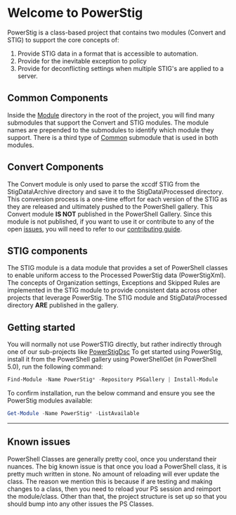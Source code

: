 # Welcome to PowerStig

PowerStig is a class-based project that contains two modules (Convert and STIG) to support the core concepts of:

1. Provide STIG data in a format that is accessible to automation.
1. Provide for the inevitable exception to policy
1. Provide for deconflicting settings when multiple STIG's are applied to a server.

## Common Components

Inside the [Module](https://github.com/Microsoft/PowerStig/tree/dev/Module) directory in the root of the project, you will find many submodules that support the Convert and STIG modules. The module names are prepended to the submodules to identify which module they support. There is a third type of [Common](https://github.com/Microsoft/PowerStig/tree/dev/Module/Common) submodule that is used in both modules.

## Convert Components

The Convert module is only used to parse the xccdf STIG from the StigData\Archive directory and save it to the StigData\Processed directory. This conversion process is a one-time effort for each version of the STIG as they are released and ultimately pushed to the PowerShell gallery. This Convert module **IS NOT** published in the PowerShell Gallery. Since this module is not published, if you want to use it or contribute to any of the open [issues](https://github.com/Microsoft/PowerStig/issues), you will need to refer to our [contributing guide](https://github.com/Microsoft/PowerStig/blob/dev/CONTRIBUTING.md).

## STIG components

The STIG module is a data module that provides a set of PowerShell classes to enable uniform access to the Processed PowerStig data (PowerStigXml). The concepts of Organization settings, Exceptions and Skipped Rules are implemented in the STIG module to provide consistent data across other projects that leverage PowerStig. The STIG module and StigData\Processed directory **ARE** published in the gallery.

## Getting started

You will normally not use PowerSTIG directly, but rather indirectly through one of our sub-projects like [PowerStigDsc](https://github.com/Microsoft/PowerStigDsc)
To get started using PowerStig, install it from the PowerShell gallery using PowerShellGet (in PowerShell 5.0), run the following command:

```PowerShell
Find-Module -Name PowerStig* -Repository PSGallery | Install-Module
```

To confirm installation, run the below command and ensure you see the PowerStig modules available:

```PowerShell
Get-Module -Name PowerStig* -ListAvailable
```

---

## Known issues

PowerShell Classes are generally pretty cool, once you understand their nuances. The big known issue is that once you load a PowerShell class, it is pretty much written in stone. No amount of reloading will ever update the class. The reason we mention this is because if are testing and making changes to a class, then you need to reload your PS session and reimport the module/class. Other than that, the project structure is set up so that you should bump into any other issues the PS Classes.
